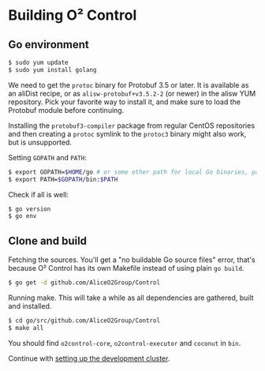 # Building O² Control

## Go environment

```bash
$ sudo yum update
$ sudo yum install golang
```

We need to get the `protoc` binary for Protobuf 3.5 or later. 
It is available as an aliDist recipe, or as `alisw-protobuf+v3.5.2-2` (or newer) in the alisw YUM repository. 
Pick your favorite way to install it, and make sure to load the Protobuf module before continuing.

Installing the `protobuf3-compiler` package from regular CentOS repositories and then creating a `protoc` 
symlink to the `protoc3` binary might also work, but is unsupported. 

Setting `GOPATH` and `PATH`:
```bash
$ export GOPATH=$HOME/go # or some other path for local Go binaries, packages and sources
$ export PATH=$GOPATH/bin:$PATH
```

Check if all is well:
```bash
$ go version
$ go env
```

## Clone and build

Fetching the sources. You'll get a "no buildable Go source files" error,
that's because O² Control has its own Makefile instead of using plain `go build`.
```bash
$ go get -d github.com/AliceO2Group/Control
```

Running make. This will take a while as all dependencies are gathered, built and installed.
```bash
$ cd go/src/github.com/AliceO2Group/Control
$ make all
```

You should find `o2control-core`, `o2control-executor` and `coconut` in `bin`.

Continue with [setting up the development cluster](DCOS.md).
